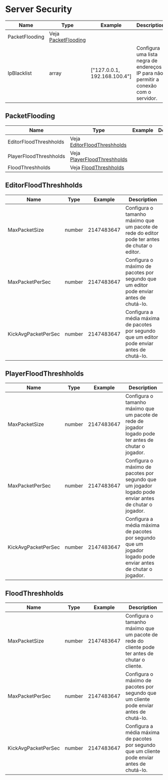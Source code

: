 # Server Security

| Name           | Type                                   | Example                      | Description                                                                           |
| -------------- | -------------------------------------- | ---------------------------- | ------------------------------------------------------------------------------------- |
| PacketFlooding | Veja [PacketFlooding](#packetflooding) |
| IpBlacklist    | array                                  | ["127.0.0.1, 192.168.100.4"] | Configura uma lista negra de endereços IP para não permitir a conexão com o servidor. |

## PacketFlooding

| Name                   | Type                                                   | Example | Description |
| ---------------------- | ------------------------------------------------------ | ------- | ----------- |
| EditorFloodThreshholds | Veja [EditorFloodThreshholds](#EditorFloodThreshholds) |
| PlayerFloodThreshholds | Veja [PlayerFloodThreshholds](#PlayerFloodThreshholds) |
| FloodThreshholds       | Veja [FloodThreshholds](#FloodThreshholds)             |

## EditorFloodThreshholds

| Name                | Type   | Example    | Description                                                                                   |
| ------------------- | ------ | ---------- | --------------------------------------------------------------------------------------------- |
| MaxPacketSize       | number | 2147483647 | Configura o tamanho máximo que um pacote de rede do editor pode ter antes de chutar o editor. |
| MaxPacketPerSec     | number | 2147483647 | Configura o máximo de pacotes por segundo que um editor pode enviar antes de chutá-lo.        |
| KickAvgPacketPerSec | number | 2147483647 | Configura a média máxima de pacotes por segundo que um editor pode enviar antes de chutá-lo.  |

## PlayerFloodThreshholds

| Name                | Type   | Example    | Description                                                                                                  |
| ------------------- | ------ | ---------- | ------------------------------------------------------------------------------------------------------------ |
| MaxPacketSize       | number | 2147483647 | Configura o tamanho máximo que um pacote de rede de jogador logado pode ter antes de chutar o jogador.       |
| MaxPacketPerSec     | number | 2147483647 | Configura o máximo de pacotes por segundo que um jogador logado pode enviar antes de chutar o jogador.       |
| KickAvgPacketPerSec | number | 2147483647 | Configura a média máxima de pacotes por segundo que um jogador logado pode enviar antes de chutar o jogador. |

## FloodThreshholds

| Name                | Type   | Example    | Description                                                                                     |
| ------------------- | ------ | ---------- | ----------------------------------------------------------------------------------------------- |
| MaxPacketSize       | number | 2147483647 | Configura o tamanho máximo que um pacote de rede do cliente pode ter antes de chutar o cliente. |
| MaxPacketPerSec     | number | 2147483647 | Configura o máximo de pacotes por segundo que um cliente pode enviar antes de chutá-lo.         |
| KickAvgPacketPerSec | number | 2147483647 | Configura a média máxima de pacotes por segundo que um cliente pode enviar antes de chutá-lo.   |
